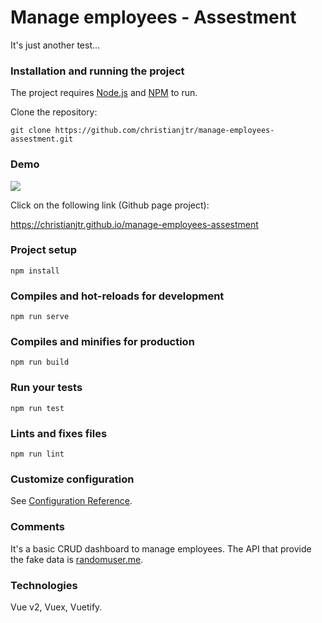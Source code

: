 # Manage employees - Assestment

It's just another test...

### Installation and running the project

The project requires [Node.js](https://nodejs.org/) and [NPM](https://www.npmjs.com/) to run.

Clone the repository:

```shell
git clone https://github.com/christianjtr/manage-employees-assestment.git
```

### Demo

![](manage-employees.gif)

Click on the following link (Github page project):

https://christianjtr.github.io/manage-employees-assestment

### Project setup

```
npm install
```

### Compiles and hot-reloads for development

```
npm run serve
```

### Compiles and minifies for production

```
npm run build
```

### Run your tests

```
npm run test
```

### Lints and fixes files

```
npm run lint
```

### Customize configuration

See [Configuration Reference](https://cli.vuejs.org/config/).

### Comments

It's a basic CRUD dashboard to manage employees. The API that provide the fake data is [randomuser.me](https://randomuser.me/).

### Technologies

Vue v2, Vuex, Vuetify.
